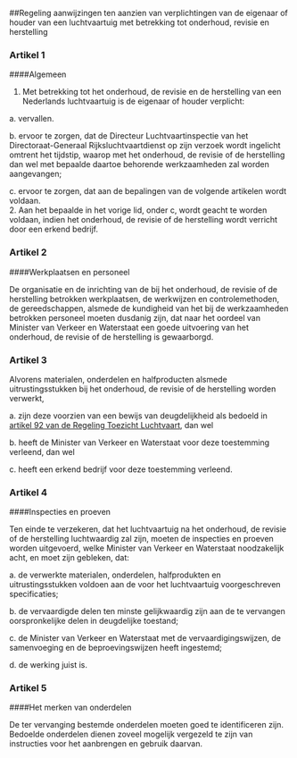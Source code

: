 <meta http-equiv='Content-Type' content='text/html; charset=utf-8' />

##Regeling aanwijzingen ten aanzien van verplichtingen van de eigenaar of houder van een luchtvaartuig met betrekking tot onderhoud, revisie en herstelling

### Artikel  1  

####Algemeen

1.  Met betrekking tot het onderhoud, de revisie en de herstelling van een Nederlands luchtvaartuig is de eigenaar of houder verplicht: 

a.  vervallen.   

b. ervoor te zorgen, dat de Directeur Luchtvaartinspectie van het Directoraat-Generaal Rijksluchtvaartdienst op zijn verzoek wordt ingelicht omtrent het tijdstip, waarop met het onderhoud, de revisie of de herstelling dan wel met bepaalde daartoe behorende werkzaamheden zal worden aangevangen;  

c. ervoor te zorgen, dat aan de bepalingen van de volgende artikelen wordt voldaan.     
2.  Aan het bepaalde in het vorige lid, onder c, wordt geacht te worden voldaan, indien het onderhoud, de revisie of de herstelling wordt verricht door een erkend bedrijf.   

### Artikel  2  

####Werkplaatsen en personeel

De organisatie en de inrichting van de bij het onderhoud, de revisie of de herstelling betrokken werkplaatsen, de werkwijzen en controlemethoden, de gereedschappen, alsmede de kundigheid van het bij de werkzaamheden betrokken personeel moeten dusdanig zijn, dat naar het oordeel van Minister van Verkeer en Waterstaat een goede uitvoering van het onderhoud, de revisie of de herstelling is gewaarborgd.  

### Artikel  3  

Alvorens materialen, onderdelen en halfproducten alsmede uitrustingsstukken bij het onderhoud, de revisie of de herstelling worden verwerkt, 

a. zijn deze voorzien van een bewijs van deugdelijkheid als bedoeld in [artikel 92 van de Regeling Toezicht Luchtvaart](../../../../../../../../../../../../../AMvB/regeling/toezicht/luchtvaart/BWBR0002309/README.md), dan wel  

b. heeft de Minister van Verkeer en Waterstaat voor deze toestemming verleend, dan wel  

c. heeft een erkend bedrijf voor deze toestemming verleend.    

### Artikel  4  

####Inspecties en proeven

Ten einde te verzekeren, dat het luchtvaartuig na het onderhoud, de revisie of de herstelling luchtwaardig zal zijn, moeten de inspecties en proeven worden uitgevoerd, welke Minister van Verkeer en Waterstaat noodzakelijk acht, en moet zijn gebleken, dat: 

a. de verwerkte materialen, onderdelen, halfprodukten en uitrustingsstukken voldoen aan de voor het luchtvaartuig voorgeschreven specificaties;  

b. de vervaardigde delen ten minste gelijkwaardig zijn aan de te vervangen oorspronkelijke delen in deugdelijke toestand;  

c. de Minister van Verkeer en Waterstaat met de vervaardigingswijzen, de samenvoeging en de beproevingswijzen heeft ingestemd;  

d. de werking juist is.    

### Artikel  5  

####Het merken van onderdelen

De ter vervanging bestemde onderdelen moeten goed te identificeren zijn. Bedoelde onderdelen dienen zoveel mogelijk vergezeld te zijn van instructies voor het aanbrengen en gebruik daarvan.  
